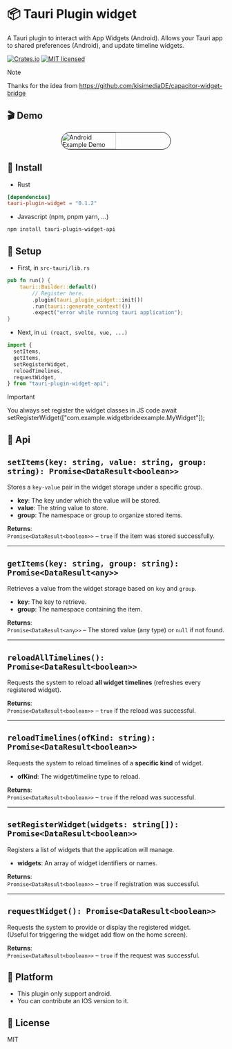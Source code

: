 # 📦 Tauri Plugin widget

A Tauri plugin to interact with App Widgets (Android). Allows your Tauri app to shared preferences (Android), and update timeline widgets.

[![Crates.io][crates-badge]][crates-url]
[![MIT licensed][mit-badge]][mit-url]

[crates-badge]: https://img.shields.io/crates/v/tauri-plugin-widget.svg
[crates-url]: https://crates.io/crates/tauri-plugin-widget
[mit-badge]: https://img.shields.io/badge/license-MIT-blue.svg
[mit-url]: LICENSE

> [!NOTE]  
> Thanks for the idea from https://github.com/kisimediaDE/capacitor-widget-bridge

## 🎬 Demo

<div style="display: flex; gap: 20px; align-items: center; justify-content: center;">
  <img style="border-radius: 40px; border: 1px solid black;" src="https://raw.githubusercontent.com/fwy13/tauri-plugin-widget/refs/heads/main/demo.gif" alt="Android Example Demo" width="50%" />
</div>

## 🚀 Install

- Rust

```toml
[dependencies]
tauri-plugin-widget = "0.1.2"
```

- Javascript (npm, pnpm yarn, ...)

```bash
npm install tauri-plugin-widget-api
```

## 📱 Setup

- First, in `src-tauri/lib.rs`

```rust
pub fn run() {
    tauri::Builder::default()
        // Register here.
        .plugin(tauri_plugin_widget::init())
        .run(tauri::generate_context!())
        .expect("error while running tauri application");
}
```

- Next, in `ui (react, svelte, vue, ...)`

```javascript
import {
  setItems,
  getItems,
  setRegisterWidget,
  reloadTimelines,
  requestWidget,
} from "tauri-plugin-widget-api";
```

> [!IMPORTANT]  
> You always set register the widget classes in JS code
> await setRegisterWidget(["com.example.widgetbrideexample.MyWidget"]);

## 📖 Api

## `setItems(key: string, value: string, group: string): Promise<DataResult<boolean>>`

Stores a `key-value` pair in the widget storage under a specific group.

- **key**: The key under which the value will be stored.
- **value**: The string value to store.
- **group**: The namespace or group to organize stored items.

**Returns**:  
`Promise<DataResult<boolean>>` – `true` if the item was stored successfully.

---

## `getItems(key: string, group: string): Promise<DataResult<any>>`

Retrieves a value from the widget storage based on `key` and `group`.

- **key**: The key to retrieve.
- **group**: The namespace containing the item.

**Returns**:  
`Promise<DataResult<any>>` – The stored value (any type) or `null` if not found.

---

## `reloadAllTimelines(): Promise<DataResult<boolean>>`

Requests the system to reload **all widget timelines** (refreshes every registered widget).

**Returns**:  
`Promise<DataResult<boolean>>` – `true` if the reload was successful.

---

## `reloadTimelines(ofKind: string): Promise<DataResult<boolean>>`

Requests the system to reload timelines of a **specific kind** of widget.

- **ofKind**: The widget/timeline type to reload.

**Returns**:  
`Promise<DataResult<boolean>>` – `true` if the reload was successful.

---

## `setRegisterWidget(widgets: string[]): Promise<DataResult<boolean>>`

Registers a list of widgets that the application will manage.

- **widgets**: An array of widget identifiers or names.

**Returns**:  
`Promise<DataResult<boolean>>` – `true` if registration was successful.

---

## `requestWidget(): Promise<DataResult<boolean>>`

Requests the system to provide or display the registered widget.  
(Useful for triggering the widget add flow on the home screen).

**Returns**:  
`Promise<DataResult<boolean>>` – `true` if the request was successful.

## 📱 Platform

- This plugin only support android.
- You can contribute an IOS version to it.

## 🪪 License

MIT
